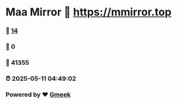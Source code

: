 # Maa Mirror :link: https://mmirror.top 
### :page_facing_up: [14](https://mmirror.top/tag.html) 
### :speech_balloon: 0 
### :hibiscus: 41355 
### :alarm_clock: 2025-05-11 04:49:02 
### Powered by :heart: [Gmeek](https://github.com/Meekdai/Gmeek)
